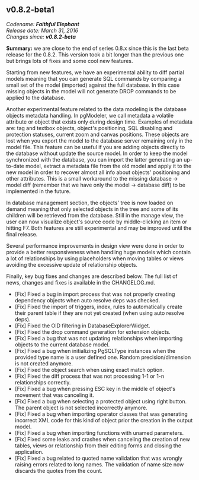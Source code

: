v0.8.2-beta1
------

<em>Codename: <strong>Faithful Elephant</strong></em><br/>
<em>Release date: March 31, 2016</em><br/>
<em>Changes since: <strong>v0.8.2-beta</strong></em><br/>

<strong>Summary:</strong> we are close to the end of series 0.8.x since this is the last beta release for the 0.8.2. This version took a bit longer than the previous one but brings lots of fixes and some cool new features.<br/>

Starting from new features, we have an experimental ability to diff partial models meaning that you can generate SQL commands by comparing a small set of the model (imported) against the full database. In this case missing objects in the model will not generate DROP commands to be applied to the database.<br/>

Another experimental feature related to the data modeling is the database objects metadata handling. In pgModeler, we call metadata a volatile attribute or object that exists only during design time. Examples of metadata are: tag and textbox objects, object's positioning, SQL disabling and protection statuses, current zoom and canvas positions. These objects are lost when you export the model to the database server remaining only in the model file. This feature can be useful if you are adding objects directly to the database without update the source model. In order to keep the model synchronized with the database, you can import the latter generating an up-to-date model, extract a metadata file from the old model and apply it to the new model in order to recover almost all info about objects' positioning and other attributes. This is a small workaround to the missing database -> model diff (remember that we have only the model -> database diff) to be implemented in the future. <br/>

In database management section, the objects' tree is now loaded on demand meaning that only selected objects in the tree and some of its children will be retrieved from the database. Still in the manage view, the user can now visualize object's source code by middle-clicking an item or hitting F7. Both features are still experimental and may be improved until the final release.<br/>

Several performance improvements in design view were done in order to provide a better responsiveness when handling huge models which contain a lot of relationships by using placeholders when moving tables or views avoiding the excessive update of relationship objects.<br/>

Finally, key bug fixes and changes are described below. The full list of news, changes and fixes is available in the CHANGELOG.md. <br/>

* [Fix] Fixed a bug in import process that was not properly creating dependency objects when auto resolve deps was checked.
* [Fix] Fixed the import of triggers, index, rules to automatically create their parent table if they are not yet created (when using auto resolve deps).
* [Fix] Fixed the OID filtering in DatabaseExplorerWidget.
* [Fix] Fixed the drop command generation for extension objects.
* [Fix] Fixed a bug that was not updating relationships when importing objects to the current database model.
* [Fix] Fixed a bug when initializing PgSQLType instances when the provided type name is a user defined one. Random precision/dimension is not created anymore.
* [Fix] Fixed the object search when using exact match option.
* [Fix] Fixed the diff process that was not processing 1-1 or 1-n relationships correctly.
* [Fix] Fixed a bug when pressing ESC key in the middle of object's movement that was canceling it.
* [Fix] Fixed a bug when selecting a protected object using right button. The parent object is not selected incorrectly anymore.
* [Fix] Fixed a bug when importing operator classes that was generating incorrect XML code for this kind of object prior the creation in the output model.
* [Fix] Fixed a bug when importing functions with unamed parameters.
* [Fix] Fixed some leaks and crashes when canceling the creation of new tables, views or relationship from their editing forms and closing the application.
* [Fix] Fixed a bug related to quoted name validation that was wrongly raising errors related to long names. The validation of name size now discards the quotes from the count.


